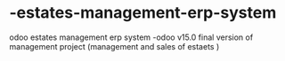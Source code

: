 # -estates-management-erp-system
odoo  estates management erp system
-odoo v15.0
final version of management project (management and sales of estaets )

